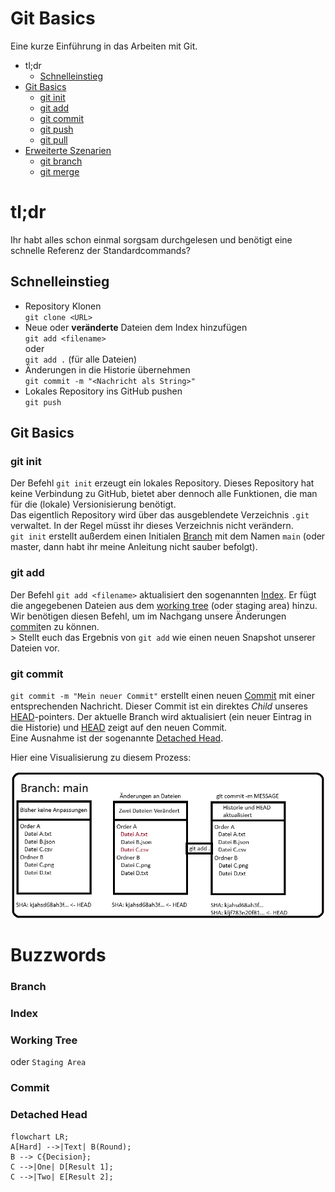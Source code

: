 # Git Basics

Eine kurze Einführung in das Arbeiten mit Git.

- tl;dr
  - [Schnelleinstieg](#schnelleinstieg)
- [Git Basics](#git-basics)
  - [git init](#git-init)
  - [git add](#git-add)
  - [git commit](#git-commit)
  - [git push](#git-push)
  - [git pull](#git-pull)
- [Erweiterte Szenarien](#erweiterte-szenarien)
  - [git branch](#git-branch)
  - [git merge](#git-merge)


# tl;dr
Ihr habt alles schon einmal sorgsam durchgelesen und benötigt eine schnelle Referenz der Standardcommands?

## Schnelleinstieg
- Repository Klonen <br>
  `git clone <URL>`
- Neue oder **veränderte** Dateien dem Index hinzufügen <br>
  `git add <filename>` <br> oder <br>
  `git add .` (für alle Dateien)
- Änderungen in die Historie übernehmen <br>
  `git commit -m "<Nachricht als String>"`
- Lokales Repository ins GitHub pushen <br>
  `git push`

## Git Basics

### git init
Der Befehl `git init` erzeugt ein lokales Repository. Dieses Repository hat keine Verbindung zu GitHub, bietet aber dennoch alle Funktionen, die man für die (lokale) Versionisierung benötigt.<br>
Das eigentlich Repository wird über das ausgeblendete Verzeichnis `.git` verwaltet. In der Regel müsst ihr dieses Verzeichnis nicht verändern. <br>
`git init` erstellt außerdem einen Initialen [Branch](#Branch) mit dem Namen `main` (oder master, dann habt ihr meine Anleitung nicht sauber befolgt).

### git add
Der Befehl `git add <filename>` aktualisiert den sogenannten [Index](#Index).
Er fügt die angegebenen Dateien aus dem [working tree](#working-tree) (oder staging area) hinzu. Wir benötigen diesen Befehl, um im Nachgang unsere Änderungen [commit](#commit)en zu können. <br>>
Stellt euch das Ergebnis von `git add` wie einen neuen Snapshot unserer Dateien vor.

### git commit
`git commit -m "Mein neuer Commit"` erstellt einen neuen [Commit](#Commit) mit einer entsprechenden Nachricht. Dieser Commit ist ein direktes _Child_ unseres [HEAD](#head)-pointers. Der aktuelle Branch wird aktualisiert (ein neuer Eintrag in die Historie) und [HEAD](#head) zeigt auf den neuen Commit. <br>
Eine Ausnahme ist der sogenannte [Detached Head](#Detached-Head).

Hier eine Visualisierung zu diesem Prozess:

![commit](/Bilder/Commit-ablauf-01.PNG)

# Buzzwords

### Branch
### Index
### Working Tree
oder `Staging Area`
### Commit
### Detached Head

```mermaid
flowchart LR;
A[Hard] -->|Text| B(Round);
B --> C{Decision};
C -->|One| D[Result 1];
C -->|Two| E[Result 2];
```